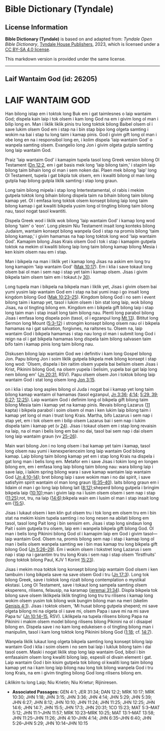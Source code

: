 # Bible Dictionary (Tyndale)

## License Information

**Bible Dictionary (Tyndale)** is based on and adapted from: _Tyndale Open Bible Dictionary_, [Tyndale House Publishers](https://tyndaleopenresources.com/), 2023, which is licensed under a [CC BY-SA 4.0 license](https://creativecommons.org/licenses/by-sa/4.0/legalcode.en).

This markdown version is provided under the same license.



--------------------------------

## Laif Wantaim God (id: 26205)

LAIF WANTAIM GOD
================

Han bilong istap em i toktok long Buk em i gat taimlesnes o laip wantaim God; dispela kain laip i tok olsem i kam long God na em i givim long ol man i bilip long en. Man i liklik liklik pinis tru long toktok bilong Baibel olsem ol i save lukim olsem God em i stap na i bin stap bipo long olgeta samting i wokim na bai i stap tu long taim i kamap pinis. God i givim gift long ol man i obe long en na i responsibol long en, i kolim dispela 'laip wantaim God' o wanpela samting olsem. Evangelio long Jon i givim olgeta gutpla samting long laip wantaim God.

Praiz 'laip wantaim God' i kamapim tupela tasol long Greek version bilong Ol Testament ([Dn 12:2](https://ref.ly/Dan12:2), em i gat basis mek long 'laip bilong taim,' i stapim laip bilong taim bihain long ol man i sem noken dai. Plaen mek bilong 'laip' long Ol Testament, tupela i gat bikpla tok olsem, em i kwaliti bilong ol man long gutpla hap bilong gutpla liklik samting i stap long graun.

Long taim bilong mipela i stap long Intertestamental, ol rabis i mekim gutpela toktok long bihain bilong dispela taim na bihain bilong taim bilong kamap yet. Ol i emfasa long toktok olsem konsept bilong laip long taim bilong kamap i gat kwaliti bikpela yusim long ol tingting bilong taim bilong nau, tasol nogat tasol kwantiti.

Dispela Greek wod i liklik wok bilong 'laip wantaim God' i kamap long wod bilong 'taim' o 'eon'. Long plesim Niu Testament insait long konteks bilong Judaism, wantaim konsept bilong wanpela God i stap na promis bilong 'taim bilong kamap,' i givim hamamas na hap long toktok long wod 'laip wantaim God'. Kamapim bilong Jisas Krais olsem God i tok i stap i kamapim gutpela toktok na mekim ol kwaliti bilong laip long taim bilong kamap bilong Mesia i ken kisim olsem nau em i stap.

Man i bikpela na man i liklik yet i kamap long Jisas na askim em long tru long kamapim 'laip wantaim God' ([Mak 10:17](https://ref.ly/Mark10:17)). Em i klia i save tokaut long olsem bai ol man i sem nap i stap yet taim i kamap olsem. Jisas i givim bikpela taim olsem taim em i tokaut.(v [30](https://ref.ly/Mark10:30)).

Long tupela man i bikpela na bikpela man i liklik yet, Jisas i givim olsem bai yumi yusim laip wantaim God em i stap na bai yumi inap i go insait long kingdom bilong God ([Mak 10:23–25](https://ref.ly/Mark10:23-Mark10:25)). Kingdom bilong God i no sem i event bilong taim i kamap yet, tasol i lukim olsem i bin stat long laip, wok bilong Jisas, na ol tingting bilong em. Kingdom em i bikpela gift bilong laip i stap long taim man i stap insait long taim bilong nau. Plenti long parabol bilong Jisas i emfasa long dispela poin (tasol, ol i egzanpul long [Mt 13](https://ref.ly/Matt13:1-Matt13:58)). Bititut long Sermon long Mount ([5:3–12](https://ref.ly/Matt5:3-Matt5:12)) i strongim konsept bilong olsem nau ol i bikpela hamamas na i gat salvation, forgivnes, na raitsnes tu. Olsem na, laip wantaim God i bikpela hamamas i stap nau long ol man i submit long God i reign na ol i gat bikpela hamamas long dispela taim bilong salvasen taim bifo taim i kamap pinis long taim bilong nau.

Diskusen bilong laip wantaim God we i definitiv i kam long Gospel bilong Jon. Papu bilong Jon i soim liklik gutpela bikpela mek bilong konsept i stap long wod: 'Olsem, dispela i bin raitim olsem yupela bai belisim olsem Jisas i Krist, Pikinini bilong God, na olsem yupela i belisim, yupela bai gat laip long nem bilong em' ([Jn 20:31](https://ref.ly/John20:31), RSV). Papu olsem olsem Jon i toktok bilong laip wantaim God i stat long olsem long [Jon 3:15](https://ref.ly/John3:15).

on i klia i stap long asples bilong ol Juda i nogat bai i kamap yet long taim bilong kamap wantaim ol hamamas (tasol egzanpul, [Jn 3:36](https://ref.ly/John3:36); [4:14](https://ref.ly/John4:14); [5:29, 39](https://ref.ly/John5:29,John5:39); [6:27](https://ref.ly/John6:27); [12:25](https://ref.ly/John12:25)). Laip wantaim God i definim long ol bikpela gift bilong taim bilong Mesia taim i kamap yet na kamap pinis. Revais bilong Lazarus ([11](https://ref.ly/John11:1-John11:57) kapta) i bikpela parabol i soim olsem ol man i ken lukim laip bilong taim i kamap yet long ol man i trust long Krais. Martha, bifo Lazarus i sem nap i stap yet, em i tok olsem em i bilip olsem Lazarus bai i sem nap i lukim dispela taim i kamap yet (v [24](https://ref.ly/John11:24)). Jisas i tokaut olsem em i stap long revaisin na laip, na ol man i belis long em bai no dai, tasol bai sem nap i dai olsem long laip wantaim graun (vv [25–26](https://ref.ly/John11:25-John11:26)).

Main wari bilong Jon i no long olsem i bai kamap yet taim i kamap, tasol long olsem nau yumi i kenexperienceim long laip wantaim God bilong kamap. Laip bilong taim bilong kamap yet em i stap long Krais na dispela i gat long man i belis long em. Metafor em i save Jisas i tokim long en longen bilong em, em i emfasa long laip bilong taim bilong nau: wara bilong laip i save laip, i laikim spring bilong wara i save kamap wantaim laip wantaim God ([Jn 4:10–14](https://ref.ly/John4:10-John4:14)); bret bilong laip i save wokim man i no dai spirit, i save satisfyim spirit wantaim ol man long graun ([6:35–40](https://ref.ly/John6:35-John6:40)). laits bilong graun em i lidaim ol man i go long laip bilong lait ([8:12](https://ref.ly/John8:12));sheperd bilong gutpela i bringim bikpela laip ([10:10](https://ref.ly/John10:10));man i givim laip na i lusim olsem olsem i sem nap i stap ([11:25](https://ref.ly/John11:25));rot, tru, na laip ([14:6](https://ref.ly/John14:6));bikpela wain em i lusim ol man i stap insait long em ([15:5](https://ref.ly/John15:5)).

Jisas i lukaut olsem i ken klin gut olsem tru i tok long em olsem tru em i bin stat na mekim kisim tupela samting i no long nesen na abilati bilong em tasol, tasol long Pait long i bin senisim em. Jisas i stap long sindaun long Pait i soim gutpela tru olsem, laip em i wanpela bikpela gift bilong God. Ol man i belis long Pikinini bilong God ol i kamapim laip em God i givim tasol—laip wantaim God. Olsem na, promis bilong sem nap i stap i kamap long ol man i belis olsem wanpela samting we i bin mas kamap tru long bikpela gift bilong God ([Jn 5:26–29](https://ref.ly/John5:26-John5:29)). Em i wokim olsem i tokstret long Lazarus i sem nap i stap na i garantim tru tru long Krais i sem nap i stap olsem 'firstfruits' (long toktok bilong Paul, KJV 1 Korint [15:23](https://ref.ly/1Cor15:23)).

Jisas i mekim moa toktok long konsept bilong laip wantaim God olsem i ken tambuim i long bikpela save na save olsem God i tru ([Jn 17:3](https://ref.ly/John17:3)). Long tok bilong Greek, save i toktok long rizalt bilong contemplation o mystikal ekstasi. Long Ol Testament, save i tokaut long sampela samting olsem eksperens, rilisens, felausip, na karamap ([jeremai 31:34](https://ref.ly/Jer31:34)). Displa bikpela tok bilong save olsem liklikpela liklik tingting long tru tru rilisens i kamap long wokim olsem yusim tok bilong wok bungim bilong man na meri (skelim [Genisis 4:1](https://ref.ly/Gen4:1)). Jisas i toktok olsem, 'Mi husat bilong gutpela sheperd; mi save olgeta bilong mi na olgeta ol i save mi, olsem Papa i save mi na mi save Papa tu' ([Jn 10:14–15](https://ref.ly/John10:14-John10:15), RSV). Liklikpela na tupela rilisens bilong Papa na Pikinini i makim olsem model bilong rilisens bilong Pikinini na ol i disaipel bilong en. Dispela save i no kam long edukeisen o ol tingting bilong man i manipulim, tasol i kam long toktok long Pikinini bilong God ([1:18](https://ref.ly/John1:18); cf. [14:7](https://ref.ly/John14:7)).

Wanpela liklik lukaut long olgeta bikpela samting long konsept bilong laip wantaim God i klia i soim olsem i no sem bai laip i lukluk bilong taim i dai tasol osem. Maski i nogat liklik stop long laip wantaim God, bibol i bin emfasaisim olsem long kwaliti bilong laip, espesili ol divain element i gat. Laip wantaim God i bin kisim gutpela tok bilong ol kwaliti long taim bilong kamap yet na i kam long laip bilong nau long tok bilong wanpela God i tru long Krais, na em i givim tingting bilong God long rilisens bilong em.

*Liklikim* tu long Laip; Niu Krietin; Niu Krietur; Rijiniresen.

* **Associated Passages:** GEN 4:1; JER 31:34; DAN 12:2; MRK 10:17; MRK 10:30; JHN 1:18; JHN 3:15; JHN 3:36; JHN 4:14; JHN 5:29; JHN 5:39; JHN 6:27; JHN 8:12; JHN 10:10; JHN 11:24; JHN 11:25; JHN 12:25; JHN 14:6; JHN 14:7; JHN 15:5; JHN 17:3; JHN 20:31; 1CO 15:23; MAT 5:3–MAT 5:12; JHN 11:1–JHN 11:57; MRK 10:23–MRK 10:25; MAT 13:1–MAT 13:58; JHN 11:25–JHN 11:26; JHN 4:10–JHN 4:14; JHN 6:35–JHN 6:40; JHN 5:26–JHN 5:29; JHN 10:14–JHN 10:15

